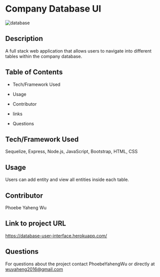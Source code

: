# Company Database UI
![database](https://user-images.githubusercontent.com/52837649/85235909-facfe500-b3e6-11ea-98a4-0e548c4dace6.gif)

## Description
A full stack web application that allows users to navigate into different tables within the company database.

## Table of Contents

* Tech/Framework Used

* Usage

* Contributor

* links

* Questions


## Tech/Framework Used
Sequelize, Express, Node.js, JavaScript, Bootstrap, HTML, CSS

## Usage
Users can add entity and view all entities inside each table.

## Contributor
Phoebe Yaheng Wu


## Link to project URL
https://database-user-interface.herokuapp.com/


## Questions

For questions about the project contact PhoebeYahengWu or directly at wuyaheng2016@gmail.com
